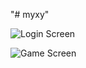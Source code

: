 "# myxy" 

![Login Screen](http://images.v5ent.com/573cd095f711d20907abdb9084d6f39d)

![Game Screen](http://images.v5ent.com/56632f528a79d6f0d2da7d7ec3333ee6)
